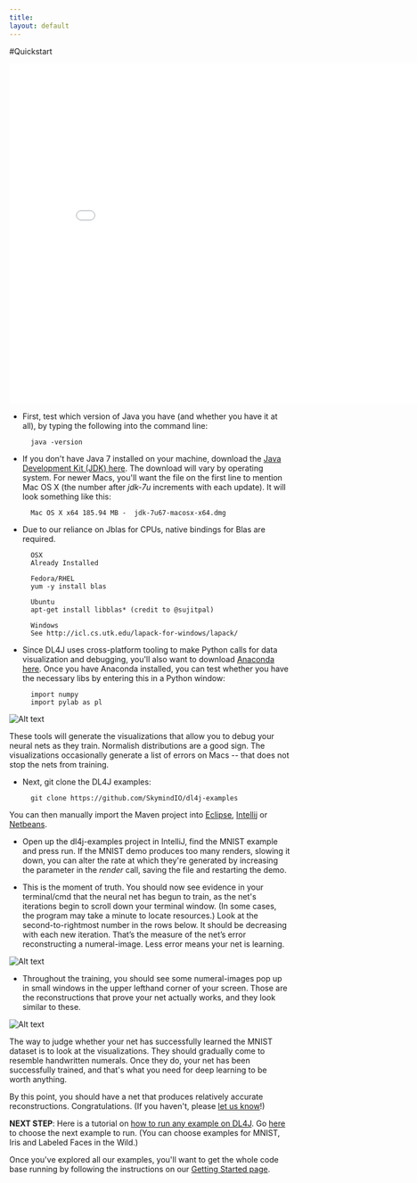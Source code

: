 ```yaml
---
title:
layout: default
---
```


#Quickstart

<iframe width="840" height="610" src="//www.youtube.com/embed/2lwsHKUrXMk" frameborder="0" allowfullscreen></iframe>

* First, test which version of Java you have (and whether you have it at all), by typing the following into the command line:

		java -version

* If you don't have Java 7 installed on your machine, download the [Java Development Kit (JDK) here](http://www.oracle.com/technetwork/java/javase/downloads/jdk7-downloads-1880260.html). The download will vary by operating system. For newer Macs, you'll want the file on the first line to mention Mac OS X (the number after *jdk-7u* increments with each update). It will look something like this:

		Mac OS X x64 185.94 MB -  jdk-7u67-macosx-x64.dmg

* Due to our reliance on Jblas for CPUs, native bindings for Blas are required.

		OSX
		Already Installed
		
		Fedora/RHEL
		yum -y install blas

		Ubuntu
		apt-get install libblas* (credit to @sujitpal)

		Windows
		See http://icl.cs.utk.edu/lapack-for-windows/lapack/

* Since DL4J uses cross-platform tooling to make Python calls for data visualization and debugging, you'll also want to download [Anaconda here](http://continuum.io/downloads). Once you have Anaconda installed, you can test whether you have the necessary libs by entering this in a Python window:

		import numpy
		import pylab as pl

![Alt text](../img/python_shot.png)

These tools will generate the visualizations that allow you to debug your neural nets as they train. Normalish distributions are a good sign. The visualizations occasionally generate a list of errors on Macs -- that does not stop the nets from training.

* Next, git clone the DL4J examples:

		git clone https://github.com/SkymindIO/dl4j-examples

You can then manually import the Maven project into [Eclipse](http://books.sonatype.com/m2eclipse-book/reference/creating-sect-importing-projects.html),  [Intellij](https://www.jetbrains.com/idea/help/importing-project-from-maven-model.html) or [Netbeans](http://wiki.netbeans.org/MavenBestPractices).

* Open up the dl4j-examples project in IntelliJ, find the MNIST example and press run. If the MNIST demo produces too many renders, slowing it down, you can alter the rate at which they're generated by increasing the parameter in the *render* call, saving the file and restarting the demo.

* This is the moment of truth. You should now see evidence in your terminal/cmd that the neural net has begun to train, as the net's iterations begin to scroll down your terminal window. (In some cases, the program may take a minute to locate resources.) Look at the second-to-rightmost number in the rows below. It should be decreasing with each new iteration. That’s the measure of the net’s error reconstructing a numeral-image. Less error means your net is learning. 

![Alt text](../img/learning.png)

* Throughout the training, you should see some numeral-images pop up in small windows in the upper lefthand corner of your screen. Those are the reconstructions that prove your net actually works, and they look similar to these. 

![Alt text](../img/numeral_reconstructions.png)

The way to judge whether your net has successfully learned the MNIST dataset is to look at the visualizations. They should gradually come to resemble handwritten numerals. Once they do, your net has been successfully trained, and that's what you need for deep learning to be worth anything.

By this point, you should have a net that produces relatively accurate reconstructions. Congratulations. (If you haven't, please [let us know](https://groups.google.com/forum/#!forum/deeplearning4j)!)

**NEXT STEP**: Here is a tutorial on [how to run any example on DL4J](../runexample.html). Go [here](https://github.com/SkymindIO/dl4j-examples/tree/master/src/main/java/org/deeplearning4j) to choose the next example to run. (You can choose examples for MNIST, Iris and Labeled Faces in the Wild.)

Once you've explored all our examples, you'll want to get the whole code base running by following the instructions on our  [Getting Started page](../gettingstarted.html).
